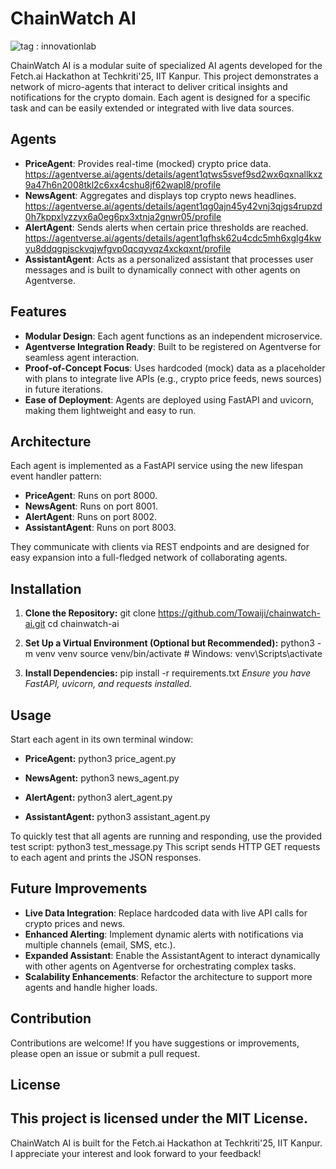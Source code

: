 # ChainWatch AI

![tag : innovationlab](https://img.shields.io/badge/innovationlab-3D8BD3)

ChainWatch AI is a modular suite of specialized AI agents developed for the Fetch.ai Hackathon at Techkriti'25, IIT Kanpur. This project demonstrates a network of micro-agents that interact to deliver critical insights and notifications for the crypto domain. Each agent is designed for a specific task and can be easily extended or integrated with live data sources.

## Agents

- **PriceAgent**: Provides real-time (mocked) crypto price data. https://agentverse.ai/agents/details/agent1qtws5svef9sd2wx6qxnallkxz9a47h6n2008tkl2c6xx4cshu8jf62wapl8/profile
- **NewsAgent**: Aggregates and displays top crypto news headlines. https://agentverse.ai/agents/details/agent1qg0ajn45y42vnj3qjgs4rupzd0h7kppxlyzzyx6a0eg6px3xtnja2gnwr05/profile
- **AlertAgent**: Sends alerts when certain price thresholds are reached. https://agentverse.ai/agents/details/agent1qfhsk62u4cdc5mh6xglg4kwyu8ddqgpjsckvqjwfgvp0qcqyvqz4xckqxnt/profile
- **AssistantAgent**: Acts as a personalized assistant that processes user messages and is built to dynamically connect with other agents on Agentverse.

## Features

- **Modular Design**: Each agent functions as an independent microservice.
- **Agentverse Integration Ready**: Built to be registered on Agentverse for seamless agent interaction.
- **Proof-of-Concept Focus**: Uses hardcoded (mock) data as a placeholder with plans to integrate live APIs (e.g., crypto price feeds, news sources) in future iterations.
- **Ease of Deployment**: Agents are deployed using FastAPI and uvicorn, making them lightweight and easy to run.

## Architecture

Each agent is implemented as a FastAPI service using the new lifespan event handler pattern:

- **PriceAgent**: Runs on port 8000.
- **NewsAgent**: Runs on port 8001.
- **AlertAgent**: Runs on port 8002.
- **AssistantAgent**: Runs on port 8003.

They communicate with clients via REST endpoints and are designed for easy expansion into a full-fledged network of collaborating agents.

## Installation

1. **Clone the Repository:**
   git clone https://github.com/Towaiji/chainwatch-ai.git
   cd chainwatch-ai

2. **Set Up a Virtual Environment (Optional but Recommended):**
   python3 -m venv venv
   source venv/bin/activate  # Windows: venv\Scripts\activate

3. **Install Dependencies:**
   pip install -r requirements.txt
   *Ensure you have FastAPI, uvicorn, and requests installed.*

## Usage

Start each agent in its own terminal window:

- **PriceAgent:**
  python3 price_agent.py

- **NewsAgent:**
  python3 news_agent.py

- **AlertAgent:**
  python3 alert_agent.py

- **AssistantAgent:**
  python3 assistant_agent.py

To quickly test that all agents are running and responding, use the provided test script:
python3 test_message.py
This script sends HTTP GET requests to each agent and prints the JSON responses.

## Future Improvements

- **Live Data Integration**: Replace hardcoded data with live API calls for crypto prices and news.
- **Enhanced Alerting**: Implement dynamic alerts with notifications via multiple channels (email, SMS, etc.).
- **Expanded Assistant**: Enable the AssistantAgent to interact dynamically with other agents on Agentverse for orchestrating complex tasks.
- **Scalability Enhancements**: Refactor the architecture to support more agents and handle higher loads.

## Contribution

Contributions are welcome! If you have suggestions or improvements, please open an issue or submit a pull request.

## License

This project is licensed under the MIT License.
---

ChainWatch AI is built for the Fetch.ai Hackathon at Techkriti'25, IIT Kanpur. I appreciate your interest and look forward to your feedback!
